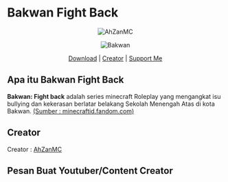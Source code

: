 # Bakwan Fight Back
<p align="center"> <img src="https://komarev.com/ghpvc/?username=AhZanMC" alt="AhZanMC" /></p>
<p align="center"> <img src="https://static.wikia.nocookie.net/minecraftid/images/3/3c/Bakwan_FightBack_Logo.png/revision/latest/scale-to-width-down/300?cb=20240229113153&path-prefix=id" alt="Bakwan" /></p>

<p align="center"> 
    <a href="https://github.com/AhZanMC/Skinpack-Bakwan-Fight-Back/releases">Download</a> |
    <a href="https://bio-link.ahzanmc.my.id/">Creator</a> |
    <a href="https://saweria.co/AhZanMC">Support Me</a>
</p>

## Apa itu Bakwan Fight Back
**Bakwan: Fight back** adalah series minecraft Roleplay yang mengangkat isu bullying dan kekerasan berlatar belakang Sekolah Menengah Atas di kota Bakwan. [(Sumber : minecraftid.fandom.com)](https://minecraftid.fandom.com/id/wiki/Bakwan:_Fight_Back)

## Creator
Creator : [AhZanMC](https://bio-link.ahzanmc.my.id/)

## Pesan Buat Youtuber/Content Creator


